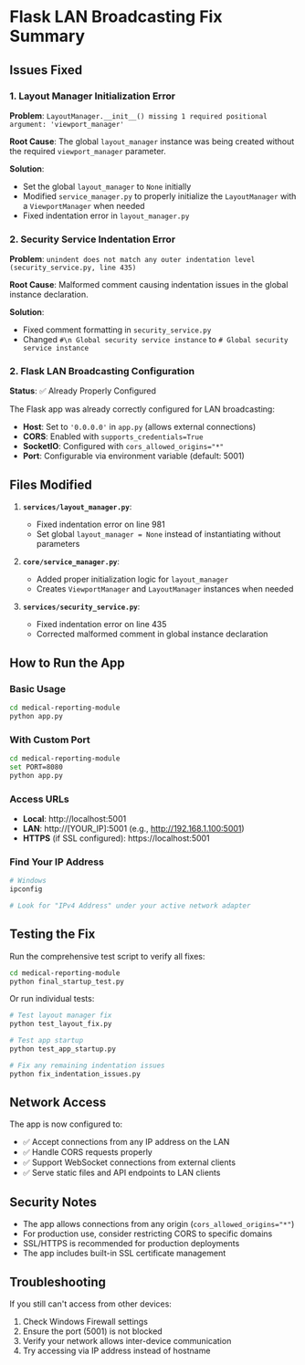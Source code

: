 # Flask LAN Broadcasting Fix Summary

## Issues Fixed

### 1. Layout Manager Initialization Error
**Problem**: `LayoutManager.__init__() missing 1 required positional argument: 'viewport_manager'`

**Root Cause**: The global `layout_manager` instance was being created without the required `viewport_manager` parameter.

**Solution**: 
- Set the global `layout_manager` to `None` initially
- Modified `service_manager.py` to properly initialize the `LayoutManager` with a `ViewportManager` when needed
- Fixed indentation error in `layout_manager.py`

### 2. Security Service Indentation Error
**Problem**: `unindent does not match any outer indentation level (security_service.py, line 435)`

**Root Cause**: Malformed comment causing indentation issues in the global instance declaration.

**Solution**: 
- Fixed comment formatting in `security_service.py`
- Changed `#\n Global security service instance` to `# Global security service instance`

### 2. Flask LAN Broadcasting Configuration
**Status**: ✅ Already Properly Configured

The Flask app was already correctly configured for LAN broadcasting:
- **Host**: Set to `'0.0.0.0'` in `app.py` (allows external connections)
- **CORS**: Enabled with `supports_credentials=True`
- **SocketIO**: Configured with `cors_allowed_origins="*"`
- **Port**: Configurable via environment variable (default: 5001)

## Files Modified

1. **`services/layout_manager.py`**:
   - Fixed indentation error on line 981
   - Set global `layout_manager = None` instead of instantiating without parameters

2. **`core/service_manager.py`**:
   - Added proper initialization logic for `layout_manager`
   - Creates `ViewportManager` and `LayoutManager` instances when needed

3. **`services/security_service.py`**:
   - Fixed indentation error on line 435
   - Corrected malformed comment in global instance declaration

## How to Run the App

### Basic Usage
```bash
cd medical-reporting-module
python app.py
```

### With Custom Port
```bash
cd medical-reporting-module
set PORT=8080
python app.py
```

### Access URLs
- **Local**: http://localhost:5001
- **LAN**: http://[YOUR_IP]:5001 (e.g., http://192.168.1.100:5001)
- **HTTPS** (if SSL configured): https://localhost:5001

### Find Your IP Address
```bash
# Windows
ipconfig

# Look for "IPv4 Address" under your active network adapter
```

## Testing the Fix

Run the comprehensive test script to verify all fixes:
```bash
cd medical-reporting-module
python final_startup_test.py
```

Or run individual tests:
```bash
# Test layout manager fix
python test_layout_fix.py

# Test app startup
python test_app_startup.py

# Fix any remaining indentation issues
python fix_indentation_issues.py
```

## Network Access

The app is now configured to:
- ✅ Accept connections from any IP address on the LAN
- ✅ Handle CORS requests properly
- ✅ Support WebSocket connections from external clients
- ✅ Serve static files and API endpoints to LAN clients

## Security Notes

- The app allows connections from any origin (`cors_allowed_origins="*"`)
- For production use, consider restricting CORS to specific domains
- SSL/HTTPS is recommended for production deployments
- The app includes built-in SSL certificate management

## Troubleshooting

If you still can't access from other devices:
1. Check Windows Firewall settings
2. Ensure the port (5001) is not blocked
3. Verify your network allows inter-device communication
4. Try accessing via IP address instead of hostname